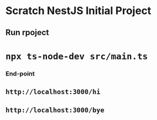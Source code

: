 # Scratch NestJS Initial Project

## Run rpoject

# `npx ts-node-dev src/main.ts`

### End-point

## `http://localhost:3000/hi`

## `http://localhost:3000/bye`
